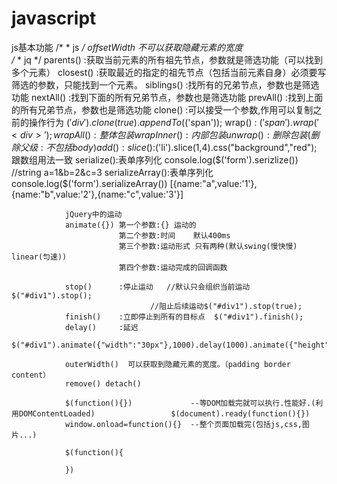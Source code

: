 # javascript
js基本功能
      /*
			 *  js
			 */
				offsetWidth   不可以获取隐藏元素的宽度  
			/*
			 * jq
			 */
				parents()  :获取当前元素的所有祖先节点，参数就是筛选功能（可以找到多个元素）
				closest()  :获取最近的指定的祖先节点（包括当前元素自身）必须要写筛选的参数，只能找到一个元素。
				siblings() :找所有的兄弟节点，参数也是筛选功能
				nextAll()  :找到下面的所有兄弟节点，参数也是筛选功能
				prevAll()  :找到上面的所有兄弟节点，参数也是筛选功能
				clone()    :可以接受一个参数,作用可以复制之前的操作行为  $('div').clone(true).appendTo($('span'));
				wrap()     : $('span').wrap('<div>'); 
				wrapAll()  :整体包装
				wrapInner():内部包装
				unwrap()   :删除包装 (删除父级:不包括body)
				add()      :
				slice()    :$('li').slice(1,4).css("background","red"); 跟数组用法一致
				serialize():表单序列化  console.log($('form').serizlize())  //string  a=1&b=2&c=3
				serializeArray():表单序列化   console.log($('form').serializeArray()) [{name:"a",value:'1'},{name:"b",value:'2'},{name:"c",value:'3'}]
				
				jQuery中的运动
				animate({}) 第一个参数:{} 运动的
							第二个参数:时间    默认400ms
							第三个参数:运动形式 只有两种(默认swing(慢快慢) linear(匀速))
							第四个参数:运动完成的回调函数
							
				stop()      :停止运动   //默认只会组织当前运动  $("#div1").stop();     
								   //阻止后续运动$("#div1").stop(true);
				finish()    :立即停止到所有的目标点  $("#div1").finish();
				delay()     :延迟
				$("#div1").animate({"width":"30px"},1000).delay(1000).animate({"height":"300px"},1000)
				
				outerWidth()  可以获取到隐藏元素的宽度。（padding border content）
				remove() detach()  
			 
				$(function(){})             --等DOM加载完就可以执行.性能好.(利用DOMContentLoaded) 				$(document).ready(function(){})
				window.onload=function(){}  --整个页面加载完(包括js,css,图片...)
				
				$(function(){
					
				})
